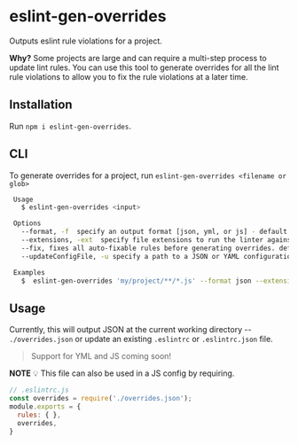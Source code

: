 # eslint-gen-overrides

Outputs eslint rule violations for a project.

**Why?** Some projects are large and can require a multi-step process to update lint rules. You can use this tool to generate overrides for all the lint rule violations to allow you to fix the rule violations at a later time.

## Installation

Run `npm i eslint-gen-overrides`.

## CLI

To generate overrides for a project, run `eslint-gen-overrides <filename or glob>`

```bash
 Usage
   $ eslint-gen-overrides <input>

 Options
   --format, -f  specify an output format [json, yml, or js] - default: json
   --extensions, -ext  specify file extensions to run the linter against. default: .js
   --fix, fixes all auto-fixable rules before generating overrides. default: false
   --updateConfigFile, -u specify a path to a JSON or YAML configuration file where the overrides will be added.

 Examples
   $  eslint-gen-overrides 'my/project/**/*.js' --format json --extensions .ts,.js,.tsx,.jsx --fix
```

## Usage

Currently, this will output JSON at the current working directory -- `./overrides.json` or update an existing `.eslintrc` or `.eslintrc.json` file.

> Support for YML and JS coming soon!

**NOTE** 💡 This file can also be used in a JS config by requiring.

```js
// .eslintrc.js
const overrides = require('./overrides.json');
module.exports = {
  rules: { },
  overrides,
}
```
